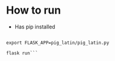 # How to run
- Has pip installed

```pip install -r requirements.txt

export FLASK_APP=pig_latin/pig_latin.py

flask run```
